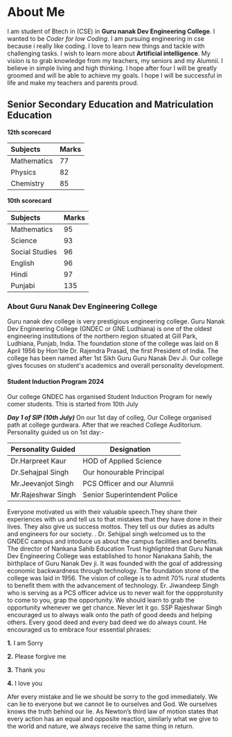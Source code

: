 # About Me

I am student of Btech in (CSE) in **Guru nanak Dev Engineering College**.
I wanted to be *Coder for low Coding*.
I am pursuing engineering in cse because i really like coding.
I love to learn new things and tackle with challenging tasks.
I wish to learn more about **Artificial intelligence**.
My vision is to grab knowledge from my teachers, my seniors and my Alumnii.
I believe in simple living and high thinking.
I hope after four I will be greatly groomed and will be able to achieve my goals.
I hope I will be successful in life and make my teachers and parents proud.

## Senior Secondary Education and Matriculation Education

**12th scorecard**

|**Subjects**|**Marks**|
|:----------|:---------|
|Mathematics| 77|
|Physics| 82|
|Chemistry| 85|

**10th scorecard**

|**Subjects**|**Marks**|
|:----------|:---------|
|Mathematics| 95|
|Science| 93|
|Social Studies| 96|
|English| 96|
|Hindi| 97|
|Punjabi| 135|

### About Guru Nanak Dev Engineering College ###
Guru nanak dev college is very prestigious engineering college.
Guru Nanak Dev Engineering College (GNDEC or GNE Ludhiana) is one of the oldest engineering institutions of the northern region situated at Gill Park, Ludhiana, Punjab, India. 
The foundation stone of the college was laid on 8 April 1956 by Hon'ble Dr. Rajendra Prasad, the first President of India.
The college has been named after 1st Sikh Guru Guru Nanak Dev Ji.
Our college gives focuses on student's academics and overall personality development.

#### Student Induction Program 2024 ####
Our college GNDEC has organised Student Induction Program for newly comer students.
This is started from 10th July 

***Day 1 of SIP (10th July)***
On our 1st day of colleg, Our College organised path at college gurdwara.
After that we reached College Auditorium.
Personality guided us on 1st day:-

|**Personality Guided**| **Designation**|
|:---------------------|-----------------|
|Dr.Harpreet Kaur| HOD of Applied Science|
|Dr.Sehajpal Singh| Our honourable Principal|
|Mr.Jeevanjot Singh| PCS Officer and our Alumnii|
|Mr.Rajeshwar Singh| Senior Superintendent Police|

Everyone motivated us with their valuable speech.They share their experiences with us and tell us to that mistakes that they have done in their lives. They also give us success mottos. They tell us our duties as adults and engineers for our society.
. Dr. Sehijpal singh welcomed us to the GNDEC campus and intoduce us about the campus facilities and benefits. The director of Nankana Sahib Education Trust highlighted that Guru Nanak Dev Engineering College was established to honor Nanakana Sahib, the birthplace of Guru Nanak Dev ji. It was founded with the goal of addressing economic backwardness through technology. The foundation stone of the college was laid in 1956. The vision of college is to admit 70% rural students to benefit them with the advancement of technology. Er. Jiwandeep Singh who is serving as a PCS officer advice us to never wait for the oppprotunity to come to you, grap the opportunity. We should learn to grab the opportunity whenever we get chance. Never let it go. SSP Rajeshwar Singh encouraged us to always walk onto the path of good deeds and helping others. Every good deed and every bad deed we do always count. He encouraged us to embrace four essential phrases:


**1.** I am Sorry

**2.** Please forgive me

**3.** Thank you

**4.** I love you

Afer every mistake and lie we should be sorry to the god immediately. We can lie to everyone but we cannot lie to ourselves and God. We ourselves knows the truth behind our lie. As Newton’s third law of motion states that every action has an equal and opposite reaction, similarly what we give to the world and nature, we always receive the same thing in return.
